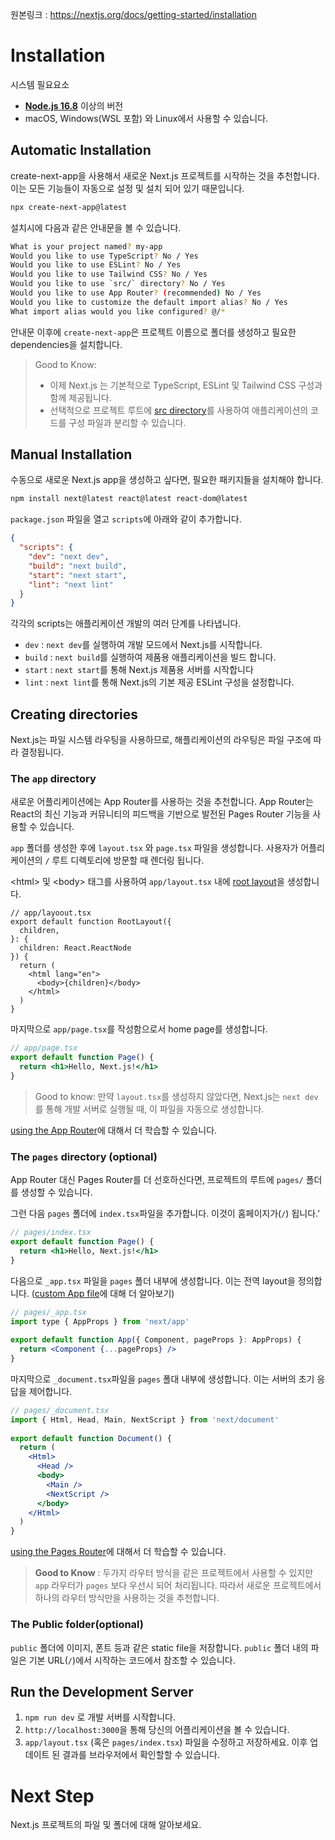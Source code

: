 원본링크 : https://nextjs.org/docs/getting-started/installation
# Installation

시스템 필요요소

- **[Node.js 16.8](https://nodejs.org/ko)** 이상의 버전
- macOS, Windows(WSL 포함) 와 Linux에서 사용할 수 있습니다.

## Automatic Installation
create-next-app을 사용해서 새로운 Next.js 프로젝트를 시작하는 것을 추천합니다. 이는 모든 기능들이 자동으로 설정 및 설치 되어 있기 때문입니다. 

```bash
npx create-next-app@latest
```

설치시에 다음과 같은 안내문을 볼 수 있습니다.
```bash
What is your project named? my-app
Would you like to use TypeScript? No / Yes
Would you like to use ESLint? No / Yes
Would you like to use Tailwind CSS? No / Yes
Would you like to use `src/` directory? No / Yes
Would you like to use App Router? (recommended) No / Yes
Would you like to customize the default import alias? No / Yes
What import alias would you like configured? @/*
```
안내문 이후에 ```create-next-app```은 프로젝트 이름으로 폴더를 생성하고 필요한 dependencies을 설치합니다.

> Good to Know:<br>
>  - 이제 Next.js 는 기본적으로 TypeScript, ESLint 및 Tailwind CSS 구성과 함께 제공됩니다.
> -  선택적으로 프로젝트 루트에 [src directory](../BuildingYourApplication/Configuring/src_Directory.md)를 사용하여 애플리케이션의 코드를 구성 파일과 분리할 수 있습니다.

## Manual Installation
수동으로 새로운 Next.js app을 생성하고 싶다면, 필요한 패키지들을 설치해야 합니다.
```bash
npm install next@latest react@latest react-dom@latest
```
`package.json` 파일을 열고 `scripts`에 아래와 같이 추가합니다.
```json
{
  "scripts": {
    "dev": "next dev",
    "build": "next build",
    "start": "next start",
    "lint": "next lint"
  }
}
```
각각의 scripts는 애플리케이션 개발의 여러 단계를 나타냅니다.
- `dev` : `next dev`를 실행하여 개발 모드에서 Next.js를 시작합니다.
- `build` : `next build`를 실행하여 제품용 애플리케이션을 빌드 합니다.
- `start` : `next start`를 통해 Next.js 제품용 서버를 시작합니다
- `lint` :  `next lint`를 통해 Next.js의 기본 제공 ESLint 구성을 설정합니다.

## Creating directories
Next.js는 파일 시스템 라우팅을 사용하므로, 해플리케이션의 라우팅은 파일 구조에 따라 결정됩니다.

### The `app` directory
새로운 어플리케이션에는 App Router를 사용하는 것을 추천합니다. App Router는 React의 최신 기능과 커뮤니티의 피드백을 기반으로 발전된 Pages Router 기능을 사용할 수 있습니다.

`app` 폴더를 생성한 후에 `layout.tsx` 와 `page.tsx` 파일을 생성합니다. 사용자가 어플리케이션의 `/` 루트 디렉토리에 방문할 때 렌더링 됩니다.

\<html> 및 \<body> 태그를 사용하여 `app/layout.tsx` 내에 [root layout](../BuildingYourApplication/Routing/Pages_and_Layouts.md)을 생성합니다.

```tsx
// app/layoout.tsx
export default function RootLayout({
  children,
}: {
  children: React.ReactNode
}) {
  return (
    <html lang="en">
      <body>{children}</body>
    </html>
  )
}
```
마지막으로 `app/page.tsx`를 작성함으로서 home page를 생성합니다.
```jsx
// app/page.tsx
export default function Page() {
  return <h1>Hello, Next.js!</h1>
}
```
>Good to know: 만약 `layout.tsx`를 생성하지 않았다면, Next.js는 `next dev`를 통해 개발 서버로 실행될 때, 이 파일을 자동으로 생성합니다.

[using the App Router](../BuildingYourApplication/Routing/Defining_Routes.md)에 대해서 더 학습할 수 있습니다.

### The `pages` directory (optional)
App Router 대신 Pages Router를 더 선호하신다면, 프로젝트의 루트에 `pages/` 폴더를 생성할 수 있습니다.

그런 다음 `pages` 폴더에 `index.tsx`파일을 추가합니다. 이것이 홈페이지가(`/`) 됩니다.'
```jsx
// pages/index.tsx
export default function Page() {
  return <h1>Hello, Next.js!</h1>
}
```
다음으로 `_app.tsx` 파일을 `pages` 폴더 내부에 생성합니다. 이는 전역 layout을 정의합니다. ([custom App file](https://nextjs.org/docs/pages/building-your-application/routing/custom-app)에 대해 더 알아보기)
```jsx
// pages/_app.tsx
import type { AppProps } from 'next/app'
 
export default function App({ Component, pageProps }: AppProps) {
  return <Component {...pageProps} />
}
```
마지막으로 `_document.tsx`파일을 `pages` 폴대 내부에 생성합니다. 이는 서버의 초기 응답을 제어합니다.
```jsx
// pages/_document.tsx
import { Html, Head, Main, NextScript } from 'next/document'
 
export default function Document() {
  return (
    <Html>
      <Head />
      <body>
        <Main />
        <NextScript />
      </body>
    </Html>
  )
}
```
[using the Pages Router](../BuildingYourApplication/Routing/Pages_and_Layouts.md)에 대해서 더 학습할 수 있습니다.
>  **Good to Know** : 두가지 라우터 방식을 같은 프로젝트에서 사용할 수 있지만 `app` 라우터가 `pages` 보다 우선시 되어 처리됩니다. 따라서 새로운 프로젝트에서 하나의 라우터 방식만을 사용하는 것을 추천합니다.

### The Public folder(optional)

`public` 폴더에 이미지, 폰트 등과 같은 static file을 저장합니다. `public` 폴더 내의 파일은 기본 URL(`/`)에서 시작하는 코드에서 참조할 수 있습니다.

## Run the Development Server 
1. `npm run dev` 로 개발 서버를 시작합니다.
2. `http://localhost:3000`을 통해 당신의 어플리케이션을 볼 수 있습니다.
3. `app/layout.tsx` (혹은 `pages/index.tsx`) 파일을 수정하고 저장하세요. 이후 업데이트 된 결과를 브라우저에서 확인할할 수 있습니다.

# Next Step
Next.js 프로젝트의 파일 및 폴더에 대해 알아보세요.
